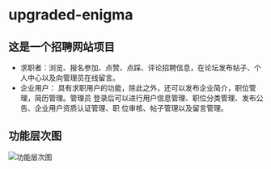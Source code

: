# upgraded-enigma
## 这是一个招聘网站项目
* 求职者：浏览、报名参加、点赞、点踩、评论招聘信息，在论坛发布帖子、个人中心以及向管理员在线留言。
* 企业用户：
具有求职用户的功能，除此之外，还可以发布企业简介，职位管理，简历管理。管理员
登录后可以进行用户信息管理、职位分类管理、发布公告、企业用户资质认证管理、职
位审核、帖子管理以及留言管理。
## 功能层次图
![功能层次图](https://github.com/Ricardo-xy/upgraded-enigma/assets/47131143/23f73c31-efd5-4c18-9343-58250f83028c)

